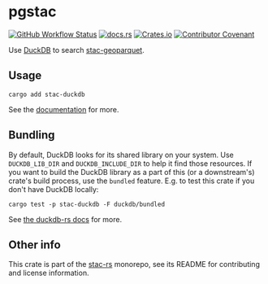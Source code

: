 # pgstac

[![GitHub Workflow Status](https://img.shields.io/github/actions/workflow/status/stac-utils/stac-rs/ci.yml?branch=main&style=for-the-badge)](https://github.com/stac-utils/stac-rs/actions/workflows/ci.yml)
[![docs.rs](https://img.shields.io/docsrs/stac-duckdb?style=for-the-badge)](https://docs.rs/stac-duckdb/latest/stac_duckdb/)
[![Crates.io](https://img.shields.io/crates/v/stac-duckdb?style=for-the-badge)](https://crates.io/crates/stac-duckdb)
[![Contributor Covenant](https://img.shields.io/badge/Contributor%20Covenant-2.1-4baaaa.svg?style=for-the-badge)](./CODE_OF_CONDUCT)

Use [DuckDB](https://duckdb.org/) to search [stac-geoparquet](https://github.com/stac-utils/stac-geoparquet).

## Usage

```shell
cargo add stac-duckdb
```

See the [documentation](https://docs.rs/stac-duckdb) for more.

## Bundling

By default, DuckDB looks for its shared library on your system.
Use `DUCKDB_LIB_DIR` and `DUCKDB_INCLUDE_DIR` to help it find those resources.
If you want to build the DuckDB library as a part of this (or a downstream's) crate's build process, use the `bundled` feature.
E.g. to test this crate if you don't have DuckDB locally:

```shell
cargo test -p stac-duckdb -F duckdb/bundled
```

See [the duckdb-rs docs](https://github.com/duckdb/duckdb-rs?tab=readme-ov-file#notes-on-building-duckdb-and-libduckdb-sys) for more.

## Other info

This crate is part of the [stac-rs](https://github.com/stac-utils/stac-rs) monorepo, see its README for contributing and license information.
